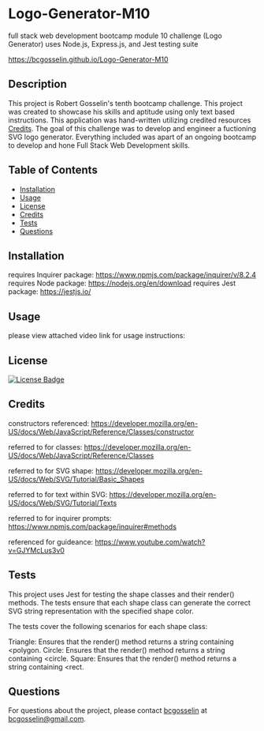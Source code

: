 # Logo-Generator-M10
full stack web development bootcamp module 10 challenge (Logo Generator) uses Node.js, Express.js, and Jest testing suite

https://bcgosselin.github.io/Logo-Generator-M10

## Description
This project is Robert Gosselin's tenth bootcamp challenge. This project was created to showcase his skills and aptitude using only text based instructions. This application was hand-written utilizing credited resources [Credits](#credits). The goal of this challenge was to develop and engineer a fuctioning SVG logo generator. Everything included was apart of an ongoing bootcamp to develop and hone Full Stack Web Development skills.

## Table of Contents
- [Installation](#installation)
- [Usage](#usage)
- [License](#license)
- [Credits](#credits)
- [Tests](#tests)
- [Questions](#questions)

## Installation
requires Inquirer package: https://www.npmjs.com/package/inquirer/v/8.2.4
requires Node package: https://nodejs.org/en/download
requires Jest package: https://jestjs.io/

## Usage
please view attached video link for usage instructions:



## License
[![License Badge](https://img.shields.io/badge/MIT-yellow)]()

## Credits
constructors referenced:
    https://developer.mozilla.org/en-US/docs/Web/JavaScript/Reference/Classes/constructor

referred to for classes:
    https://developer.mozilla.org/en-US/docs/Web/JavaScript/Reference/Classes

referred to for SVG shape:
    https://developer.mozilla.org/en-US/docs/Web/SVG/Tutorial/Basic_Shapes

referred to for text within SVG:
    https://developer.mozilla.org/en-US/docs/Web/SVG/Tutorial/Texts

referred to for inquirer prompts:
    https://www.npmjs.com/package/inquirer#methods

referenced for guideance:
    https://www.youtube.com/watch?v=GJYMcLus3v0


## Tests
This project uses Jest for testing the shape classes and their render() methods. The tests ensure that each shape class can generate the correct SVG string representation with the specified shape color.

The tests cover the following scenarios for each shape class:

Triangle: Ensures that the render() method returns a string containing <polygon.
Circle: Ensures that the render() method returns a string containing <circle.
Square: Ensures that the render() method returns a string containing <rect.

## Questions
For questions about the project, please contact [bcgosselin](https://github.com/bcgosselin) at bcgosselin@gmail.com.
